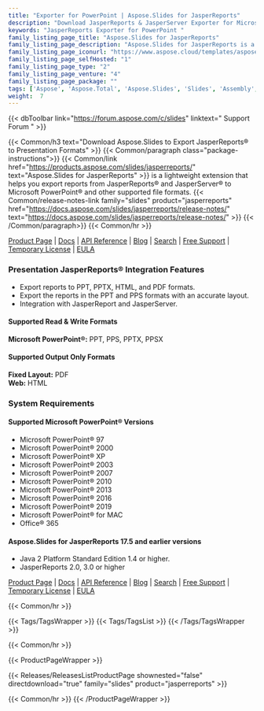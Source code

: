 ```yaml
---
title: "Exporter for PowerPoint | Aspose.Slides for JasperReports"
description: "Download JasperReports & JasperServer Exporter for Microsoft PowerPoint presentations. Export your reports to Microsoft PowerPoint presentations (PPT, PPTX) and Microsoft PowerPoint slideshows (PPS, PPSX). "
keywords: "JasperReports Exporter for PowerPoint "
family_listing_page_title: "Aspose.Slides for JasperReports"
family_listing_page_description: "Aspose.Slides for JasperReports is a flexible JasperReports and JasperServer extension that allows you to export reports to Microsoft PowerPoint. JasperServer does not have the built-in capability to export reports as PowerPoint presentations but with this extension, the JasperServer reports can be exported to PPT, PPS, PPTX and PPSX presentation formats without using Microsoft PowerPoint."
family_listing_page_iconurl: "https://www.aspose.cloud/templates/aspose/App_Themes/V3/images/slides/272x272/aspose_slides-for-jasperreports-min.png"
family_listing_page_selfHosted: "1"
family_listing_page_type: "2"
family_listing_page_venture: "4"
family_listing_page_package: ""
tags: ['Aspose', 'Aspose.Total', 'Aspose.Slides', 'Slides', 'Assembly', 'component', 'Conholdate', 'Conholdate.Total', 'convert', 'converter', 'load', 'save', 'edit', 'update', 'core', 'cross-platform', 'Fast', 'Framework', 'Library', 'macOS', 'Microsoft', 'mono', 'mvc', 'Office', 'opendocument', 'openoffice', 'print', 'render', 'Standard', 'Visual-Studio', 'VisualStudio', 'Animation', 'jasperreports', 'PPT', 'PPS', 'PPTX', 'PPSX', 'PDF', 'HTML']
weight:  7
---
```


{{< dbToolbar link="https://forum.aspose.com/c/slides" linktext=" Support Forum " >}}

{{< Common/h3 text="Download Aspose.Slides to Export JasperReports® to Presentation Formats"  >}}
{{< Common/paragraph class="package-instructions">}}
{{< Common/link href="https://products.aspose.com/slides/jasperreports/" text="Aspose.Slides for JasperReports"  >}} is a lightweight extension that helps you export reports from JasperReports® and JasperServer® to Microsoft PowerPoint® and other supported file formats.
{{< Common/release-notes-link family="slides" product="jasperreports" href="https://docs.aspose.com/slides/jasperreports/release-notes/" text="https://docs.aspose.com/slides/jasperreports/release-notes/"  >}}
{{< /Common/paragraph>}}
{{< Common/hr >}}

[Product Page](https://products.aspose.com/slides/jasperreports/) | [Docs](https://docs.aspose.com/slides/jasperreports/) | [API Reference](https://reference.aspose.com/slides/) | [Blog](https://blog.aspose.com/category/slides/) | [Search](https://search.aspose.com/) | [Free Support](https://forum.aspose.com/c/slides) | [Temporary License](https://purchase.aspose.com/temporary-license) | [EULA](https://about.aspose.com/legal/eula/)

### Presentation JasperReports&reg; Integration Features

- Export reports to PPT, PPTX, HTML, and PDF formats.
- Export the reports in the PPT and PPS formats with an accurate layout.
- Integration with JasperReport and JasperServer.

#### Supported Read & Write Formats

**Microsoft PowerPoint&reg;:** PPT, PPS, PPTX, PPSX

#### Supported Output Only Formats

**Fixed Layout:** PDF\
**Web:** HTML

### System Requirements

#### Supported Microsoft PowerPoint&reg; Versions
- Microsoft PowerPoint&reg; 97
- Microsoft PowerPoint&reg; 2000
- Microsoft PowerPoint&reg; XP
- Microsoft PowerPoint&reg; 2003
- Microsoft PowerPoint&reg; 2007
- Microsoft PowerPoint&reg; 2010
- Microsoft PowerPoint&reg; 2013
- Microsoft PowerPoint&reg; 2016
- Microsoft PowerPoint&reg; 2019
- Microsoft PowerPoint&reg; for MAC
- Office&reg; 365

#### Aspose.Slides for JasperReports 17.5 and earlier versions
- Java 2 Platform Standard Edition 1.4 or higher.
- JasperReports 2.0, 3.0 or higher

[Product Page](https://products.aspose.com/slides/jasperreports/) | [Docs](https://docs.aspose.com/slides/jasperreports/) | [API Reference](https://reference.aspose.com/slides/) | [Blog](https://blog.aspose.com/category/slides/) | [Search](https://search.aspose.com/) | [Free Support](https://forum.aspose.com/c/slides) | [Temporary License](https://purchase.aspose.com/temporary-license) | [EULA](https://about.aspose.com/legal/eula/)

{{< Common/hr >}}

{{< Tags/TagsWrapper >}}
 {{< Tags/TagsList >}}
{{< /Tags/TagsWrapper >}}

{{< Common/hr >}}

{{< ProductPageWrapper >}}
<!-- ReleasesListProductPage-->
   {{< Releases/ReleasesListProductPage shownested="false"  directdownload="true" family="slides" product="jasperreports" >}}
<!-- /ReleasesListProductPage-->
{{< Common/hr >}}
{{< /ProductPageWrapper >}}
